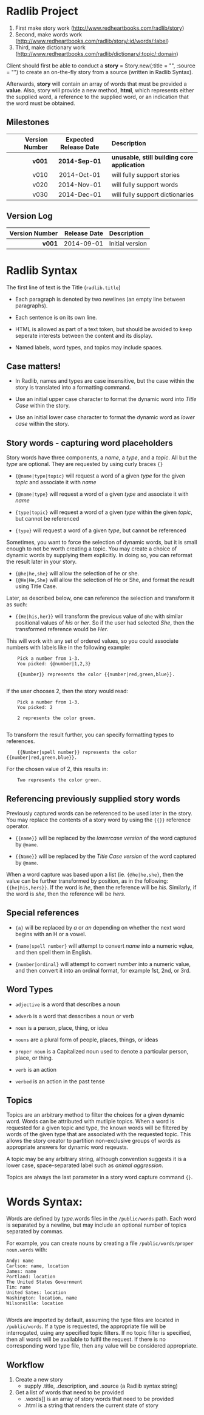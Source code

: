 
Radlib Project
===

1. First make story work (http://www.redheartbooks.com/radlib/story)
2. Second, make words work (http://www.redheartbooks.com/radlib/story/:id/words/:label)
3. Third, make dictionary work (http://www.redheartbooks.com/radlib/dictionary/:topic/:domain)

Client should first be able to conduct a **story** = Story.new(:title = "", :source = "") to create an on-the-fly story from a source (written in Radlib Syntax).

Afterwards, **story** will contain an array of words that must be provided a **value**. Also, story will provide a new method, **html**, which represents either the supplied word, a reference to the supplied word, or an indication that the word must be obtained.


Milestones
---

| Version Number | Expected Release Date | Description                               |   
| -------------: | :-------------------: | :---------------------------------------- |
| **v001**       | **2014-Sep-01**       | **unusable, still building core application** |
| v010           | 2014-Oct-01           | will fully support stories                |
| v020           | 2014-Nov-01           | will fully support words                  |
| v030           | 2014-Dec-01           | will fully support dictionaries           |


Version Log
---

| Version Number | Release Date | Description                                        |
| -------------: | -----------: | :------------------------------------------------- |
| **v001**       | 2014-09-01   | Initial version                                    |


Radlib Syntax
===

The first line of text is the Title (`radlib.title`)

- Each paragraph is denoted by two newlines (an empty line between paragraphs).

- Each sentence is on its own line.

- HTML is allowed as part of a text token, but should be avoided to keep seperate interests between the content and its display.

- Named labels, word types, and topics may include spaces.



Case matters! 
---

- In Radlib, names and types are case insensitive, but the case within the story is translated into a formatting command.  

- Use an initial upper case character to format the dynamic word into *Title Case* within the story.

- Use an initial lower case character to format the dynamic word as *lower case* within the story.


Story words - capturing word placeholders
---

Story words have three components, a *name*, a *type*, and a *topic*.  All but the *type* are optional. They are requested by using curly braces `{}`

- `{@name|type|topic}` will request a word of a given *type* for the given *topic* and associate it with *name*

- `{@name|type}` will request a word of a given *type* and associate it with *name*

- `{type|topic}` will request a word of a given *type* within the given *topic*, but cannot be referenced

- `{type}` will request a word of a given *type*, but cannot be referenced

Sometimes, you want to force the selection of dynamic words, but it is small enough to not be worth creating a topic. You may create a choice of dynamic words by supplying them explicitly. In doing so, you can reformat the result later in your story.

- `{@he|he,she}` will allow the selection of he or she.
- `{@He|He,She}` will allow the selection of He or She, and format the result using Title Case.

Later, as described below, one can reference the selection and transform it as such:

- `{{He|his,her}}` will transform the previous value of `@he` with similar positional values of *his* or *her*. So if the user had selected *She*, then the transformed reference would be *Her*.

This will work with any set of ordered values, so you could associate numbers with labels like in the following example:

```
	Pick a number from 1-3.
	You picked: {@number|1,2,3}
	
	{{number}} represents the color {{number|red,green,blue}}.
	
```

If the user chooses 2, then the story would read:


```
	Pick a number from 1-3.
	You picked: 2
	
	2 represents the color green.
	
```

To transform the result further, you can specify formatting types to references.

``` 
	{{Number|spell number}} represents the color {{number|red,green,blue}}.
```

For the chosen value of 2, this results in:

``` 
	Two represents the color green.
```


Referencing previously supplied story words
---

Previously captured words can be referenced to be used later in the story. 
You may replace the contents of a story word by using the `{{}}` reference operator.

- `{{name}}` will be replaced by the *lowercase version* of the word captured by `@name`.

- `{{Name}}` will be replaced by the *Title Case version* of the word captured by `@name`.

When a word capture was based upon a list (ie. `{@he|he,she}`, then the value can be further transformed by position, as in the following: `{{he|his,hers}}`. If the word is *he*, then the reference will be *his*. Similarly, if the word is *she*, then the reference will be *hers*.


Special references
---

- `{a}` will be replaced by *a* or *an* depending on whether the next word begins with an H or a vowel.

- `{name|spell number}` will attempt to convert *name* into a numeric vqlue, and then spell them in English.

- `{number|ordinal}` will attempt to convert *number* into a numeric value, and then convert it into an ordinal format, for example 1st, 2nd, or 3rd.


Word Types
---

- `adjective` is a word that describes a noun

- `adverb` is a word that desscribes a noun or verb

- `noun` is a person, place, thing, or idea

- `nouns` are a plural form of people, places, things, or ideas

- `proper noun` is a Capitalized noun used to denote a particular person, place, or thing.

- `verb` is an action

- `verbed` is an action in the past tense


Topics
---

Topics are an arbitrary method to filter the choices for a given dynamic word. Words can be attributed with mutliple topics. When a word is requested for a given topic and type, the known words will be filtered by words of the given type that are associated with the requested topic. This allows the story creator to partition non-exclusive groups of words as appropriate answers for dynamic word reqeusts.

A topic may be any arbitrary string, although convention suggests it is a lower case, space-separated label such as *animal aggression*.

Topics are always the last parameter in a story word capture command `{}`.


Words Syntax:
===

Words are defined by *type*.words files in the `/public/words` path. Each word is separated by a newline, but may include an optional number of topics separated by commas.

For example, you can create nouns by creating a file `/public/words/proper noun.words` with:

```
Andy: name
Carlson: name, location
James: name
Portland: location
The United States Government
Tim: name
United Sates: location
Washington: location, name
Wilsonville: location
	
```

Words are imported by default, assuming the type files are located in `/public/words`. If a type is requested, the appropriate file will be interrogated, using any specified topic filters. If no topic filter is specified, then all words will be available to fulfil the request. If there is no corresponding word type file, then any value will be considered appropriate.

Workflow
---

1. Create a new story
	- supply .title, .description, and .source (a Radlib syntax string)
2. Get a list of words that need to be provided
	- .words[] is an array of story words that need to be provided
	- .html is a string that renders the current state of story